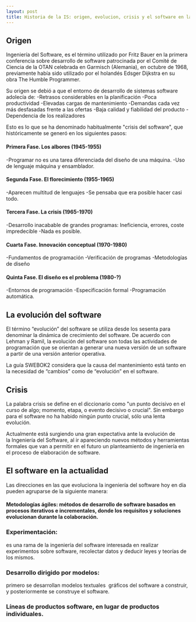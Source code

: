 ```yaml
---
layout: post
title: Historia de la IS: origen, evolucion, crisis y el software en la actualidad
---
```


## Origen

Ingeniería del Software, es el término utilizado por Fritz Bauer en la primera conferencia sobre desarrollo de software patrocinada por el Comité de Ciencia de la OTAN celebrada en Garmisch (Alemania), en octubre de 1968, previamente había sido utilizado por el holandés Edsger Dijkstra en su obra The Humble Programmer.

Su origen se debió a que el entorno de desarrollo de sistemas software adolecía de:
-Retrasos considerables en la planificación
-Poca productividad
-Elevadas cargas de mantenimiento
-Demandas cada vez más desfasadas frente a las ofertas
-Baja calidad y fiabilidad del producto
-Dependencia de los realizadores

Esto es lo que se ha denominado habitualmente "crisis del software", que históricamente se generó en los siguientes pasos:

#### Primera Fase. Los albores (1945-1955)
-Programar no es una tarea diferenciada del diseño de una máquina. 
-Uso de lenguaje máquina y ensamblador.
#### Segunda Fase. El florecimiento (1955-1965)
-Aparecen multitud de lenguajes
-Se pensaba que era posible hacer casi todo.
#### Tercera Fase. La crisis (1965-1970)
-Desarrollo inacabable de grandes programas: Ineficiencia, errores, coste impredecible
-Nada es posible.
#### Cuarta Fase. Innovación conceptual (1970-1980)
-Fundamentos de programación
-Verificación de programas
-Metodologías de diseño
#### Quinta Fase. El diseño es el problema (1980-?)
-Entornos de programación
-Especificación formal 
-Programación automática.

## La evolución del software
El término “evolución” del software se utiliza desde los sesenta para denominar la dinámica de crecimiento del software. De acuerdo con Lehman y Ramil, la evolución del software son todas las actividades de programación que se orientan a generar una nueva versión de un software a partir de una versión anterior operativa. 

La guía SWEBOK2 considera que la causa del mantenimiento está tanto en la necesidad de “cambios” como de “evolución” en el software.

## Crisis
La palabra crisis se define en el diccionario como "un punto decisivo en el curso de algo; momento, etapa, o evento decisivo o crucial". Sin embargo para el software no ha habido ningún punto crucial, sólo una lenta evolución.

Actualmente está surgiendo una gran expectativa ante la evolución de la Ingeniería del Software, al ir apareciendo nuevos métodos y herramientas formales que van a permitir en el futuro un planteamiento de ingeniería en el proceso de elaboración de software.

## El software en la actualidad
Las direcciones en las que evoluciona la ingeniería del software hoy en día pueden agruparse de la siguiente manera:
#### Metodologías ágiles: métodos de desarrollo de software basados en procesos iterativos e incrementales, donde los requisitos y soluciones evolucionan durante la colaboración.

### Experimentación: 
es una rama de la ingeniería del software interesada en realizar experimentos sobre software, recolectar datos y deducir leyes y teorías de los mismos.
### Desarrollo dirigido por modelos: 
primero se desarrollan modelos textuales  gráficos del software a construir, y posteriormente se construye el software.
### Líneas de productos software, en lugar de productos individuales.

